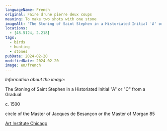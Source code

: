```yaml
---
languageName: French
original: Faire d'une pierre deux coups
meaning: To make two shots with one stone
imageAlt: "The Stoning of Saint Stephen in a Historiated Initial 'A' or 'C' from a Gradual"
locations:
  - [48.5124, 2.218]
tags:
  - birds
  - hunting
  - stones
pubDate: 2024-02-20
modifiedDate: 2024-02-20
image: en/french
---
```


_Information about the image:_

The Stoning of Saint Stephen in a Historiated Initial "A" or "C" from a Gradual

c. 1500

circle of the Master of Jacques de Besançon or the Master of Morgan 85

[Art Institute Chicago](https://www.artic.edu/artworks/7579/the-stoning-of-saint-stephen-in-a-historiated-initial-a-or-c-from-a-gradual)
